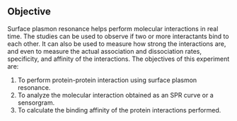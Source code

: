 ## Objective

Surface plasmon resonance helps perform molecular interactions in real time. The studies can be used to observe if two or more interactants bind to each other. It can also be used to measure how strong the interactions are, and even to measure the actual association and dissociation rates, specificity, and affinity of the interactions.
The objectives of this experiment are:
1. To perform protein-protein interaction using surface plasmon resonance.
2. To analyze the molecular interaction obtained as an SPR curve or a sensorgram.
3. To calculate the binding affinity of the protein interactions performed.